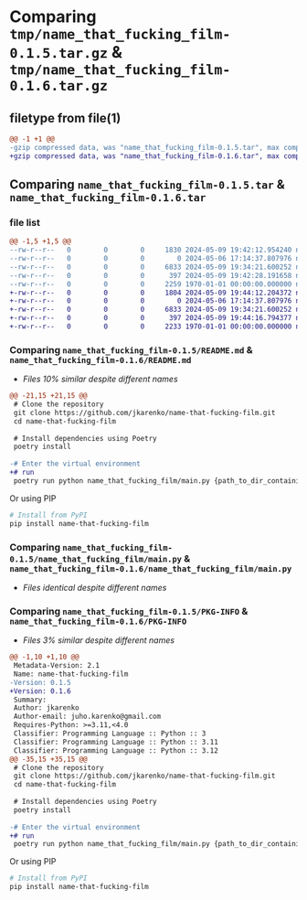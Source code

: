 # Comparing `tmp/name_that_fucking_film-0.1.5.tar.gz` & `tmp/name_that_fucking_film-0.1.6.tar.gz`

## filetype from file(1)

```diff
@@ -1 +1 @@
-gzip compressed data, was "name_that_fucking_film-0.1.5.tar", max compression
+gzip compressed data, was "name_that_fucking_film-0.1.6.tar", max compression
```

## Comparing `name_that_fucking_film-0.1.5.tar` & `name_that_fucking_film-0.1.6.tar`

### file list

```diff
@@ -1,5 +1,5 @@
--rw-r--r--   0        0        0     1830 2024-05-09 19:42:12.954240 name_that_fucking_film-0.1.5/README.md
--rw-r--r--   0        0        0        0 2024-05-06 17:14:37.807976 name_that_fucking_film-0.1.5/name_that_fucking_film/__init__.py
--rw-r--r--   0        0        0     6833 2024-05-09 19:34:21.600252 name_that_fucking_film-0.1.5/name_that_fucking_film/main.py
--rw-r--r--   0        0        0      397 2024-05-09 19:42:28.191658 name_that_fucking_film-0.1.5/pyproject.toml
--rw-r--r--   0        0        0     2259 1970-01-01 00:00:00.000000 name_that_fucking_film-0.1.5/PKG-INFO
+-rw-r--r--   0        0        0     1804 2024-05-09 19:44:12.204372 name_that_fucking_film-0.1.6/README.md
+-rw-r--r--   0        0        0        0 2024-05-06 17:14:37.807976 name_that_fucking_film-0.1.6/name_that_fucking_film/__init__.py
+-rw-r--r--   0        0        0     6833 2024-05-09 19:34:21.600252 name_that_fucking_film-0.1.6/name_that_fucking_film/main.py
+-rw-r--r--   0        0        0      397 2024-05-09 19:44:16.794377 name_that_fucking_film-0.1.6/pyproject.toml
+-rw-r--r--   0        0        0     2233 1970-01-01 00:00:00.000000 name_that_fucking_film-0.1.6/PKG-INFO
```

### Comparing `name_that_fucking_film-0.1.5/README.md` & `name_that_fucking_film-0.1.6/README.md`

 * *Files 10% similar despite different names*

```diff
@@ -21,15 +21,15 @@
 # Clone the repository
 git clone https://github.com/jkarenko/name-that-fucking-film.git
 cd name-that-fucking-film
 
 # Install dependencies using Poetry
 poetry install
 
-# Enter the virtual environment
+# run
 poetry run python name_that_fucking_film/main.py {path_to_dir_containing_resources}
 ```
 
 Or using PIP
 ```bash
 # Install from PyPI
 pip install name-that-fucking-film
```

### Comparing `name_that_fucking_film-0.1.5/name_that_fucking_film/main.py` & `name_that_fucking_film-0.1.6/name_that_fucking_film/main.py`

 * *Files identical despite different names*

### Comparing `name_that_fucking_film-0.1.5/PKG-INFO` & `name_that_fucking_film-0.1.6/PKG-INFO`

 * *Files 3% similar despite different names*

```diff
@@ -1,10 +1,10 @@
 Metadata-Version: 2.1
 Name: name-that-fucking-film
-Version: 0.1.5
+Version: 0.1.6
 Summary: 
 Author: jkarenko
 Author-email: juho.karenko@gmail.com
 Requires-Python: >=3.11,<4.0
 Classifier: Programming Language :: Python :: 3
 Classifier: Programming Language :: Python :: 3.11
 Classifier: Programming Language :: Python :: 3.12
@@ -35,15 +35,15 @@
 # Clone the repository
 git clone https://github.com/jkarenko/name-that-fucking-film.git
 cd name-that-fucking-film
 
 # Install dependencies using Poetry
 poetry install
 
-# Enter the virtual environment
+# run
 poetry run python name_that_fucking_film/main.py {path_to_dir_containing_resources}
 ```
 
 Or using PIP
 ```bash
 # Install from PyPI
 pip install name-that-fucking-film
```

